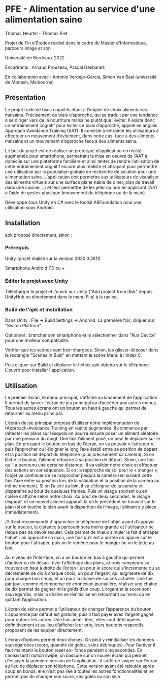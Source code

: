 # PFE - Alimentation au service d'une alimentation saine
Thomas Heurtel - Thomas Piet

Projet de Fin d'Études réalisé dans le cadre du Master d'Informatique, parcours image et son

Université de Bordeaux 2022

Encadrants : Arnaud Prouzeau, Pascal Desbarats

En collaboration avec : Antonio Verdejo-Garcia, Simon Van Baal (université de Monash, Melbourne)

## Présentation

Le projet traite de biais cognitifs étant à l’origine de choix alimentaires malsains. Précisement
du biais d’approche, qui se traduit par une tendance à se diriger vers de la nourriture malsaine
plutôt que l’éviter. Il existe donc un entraînement cognitif pour éviter ce biais d’approche,
appelé en anglais Approach-Avoidance Training (AAT). Il consiste à entraîner les utilisateurs
à effectuer un mouvement d’évitement, dans notre cas, face à des aliments malsains et un
mouvement d’approche face à des aliments sains. 

Le but du projet est de réaliser un prototype d’application en réalité augmentée pour
smartphone, permettant la mise en oeuvre de l’AAT à domicile sur une plateforme familière
et ainsi tenter de rendre l’utilisation de cette entraînement cognitif encore plus réaliste et
attrayant pour permettre une utilisation par la population globale en recherche de solution
pour une alimentation saine. L’application doit permettre aux utilisateurs de visualiser des
aliments virtuels sur une surface plane (table de diner, plan de travail dans une cuisine, ..) et
leur permettre de les jeter ou non en applicant l’AAT à l’aide de gestes physique (mouvement
du téléphone ou de la main).

Développé sous Unity en C# avec le toolkit ARFoundation pour une utilisation sous Android.

## Installation
apk proposé directement, sinon :

### Prérequis

Unity (projet réalisé sur la version 2020.3.26f1)

Smartphone Android 7.0 ou +

### Éditer le projet avec Unity

Télécharger le projet et l'ouvrir sur Unity ("Add project from disk" depuis UnityHub ou directement dans le menu File) à la racine.

### Build de l'apk et installation

Dans Unity : File -> Build Settings -> Android. La première fois, cliquer sur "Switch Platform". 

Optionnel : brancher son smartphone et le sélectionner dans "Run Device" pour une meilleur compatibilité.

Vérifier que les scènes sont bien chargées. Sinon, les glisser-déposer dans le rectangle "Scenes In Buid" en mettant la scène Menu à l'index 0.

Puis cliquer sur Build et déplacer le fichier apk obtenu sur le téléphone. L'ouvrir pour installer l'application.

## Utilisation

Le premier écran, le menu principal, s’affiche au lancement de l’application. Il permet de
lancer l'écran de jeu principal ou d’accéder aux autres menus. Tous les autres écrans ont un bouton
en haut à gauche qui permet de retourner au menu principal.

L’écran de jeu principal propose d’utiliser notre implémentation de l’Approach-Avoidance
Training en réalité augmentée. Il commence par détecter les plans sur lesquels on pourra ensuite
poser un aliment aléatoire par une pression du doigt. Une fois l’aliment posé, on peut le déplacer
sur le plan. En pressant le bouton en bas de l’écran, on va pouvoir « l’attraper », puis l’approcher
ou l’éloigner le long l’axe établi entre sa position de départ et la position de départ du téléphone
(plus précisément sa caméra). Si on lâche le bouton, l’aliment retourne à sa position de départ.
Sinon, une fois qu’il a parcouru une certaine distance ; il va valider notre choix et effectuer des
actions en conséquence. Si on l’a rapproché de soi pour le « manger », l’objet va continuer de se
rapprocher jusqu’à la caméra (en suivant cette fois l’axe entre sa position lors de la validation
et la position de la caméra au même moment). Si on l’a jeté au loin, il va s’éloigner de la caméra
et disparaître au bout de quelques frames. Puis un visage souriant ou en colère s’affiche selon
notre choix. Au bout de deux secondes, le visage disparaît et un nouvel aliment apparaît là
où le précédent se trouvait sur le plan (si on touche le plan avant la disparition de l’image,
l’aliment s’y place immédiatement).

/!\ Il est recommandé d'approcher le téléphone de l'objet avant d'appuyer sur le bouton, la distance à parcourir sera moins grande et l'utilisateur ne risque pas de devoir reculer. Cela permet de mieux simuler le fait d'attraper l'objet : on approche sa main, une fois qu'il est à portée on appuie sur le bouton pour l'attraper, puis on le ramène pour le manger ou on le jette au loin.

Au niveau de l’interface, on a un bouton en bas à gauche qui permet d’activer ou de désac-
tiver l’affichage des plans, et trois compteurs se trouvent en haut à droite de l’écran : un pour le
score qui s’incrémente ou se décrémente de dix à chaque choix, un pour l’argent, qui augmente
de dix pour chaque bon choix, et un pour la chaîne de succès actuelle. Une fois par jour, comme
récompense de connexion journalière, réaliser une chaîne de dix permet de gagner mille golds
d’un coup. L’argent et le score sont sauvegardés, mais la chaîne se réinitialise en retournant au
menu ou en quittant l’application.

L’écran de skins permet à l’utilisateur de changer l’apparence du bouton. L’apparence par
défaut est gratuite, puis il faut payer avec l’argent gagné pour obtenir les autres. Une fois ache-
tées, elles sont débloquées définitivement et au lieu d’afficher leur prix, leurs boutons respectifs
proposent de les équiper directement.

L’écran d’options permet deux choses. On peut y réinitialiser les données sauvegardées
(score, quantité de golds, skins débloqués). Pour l’activer il faut maintenir le bouton reset en-
foncé pendant cinq secondes. En choisissant l’option swipe, on bascule sur un nouvel écran qui
permet d’essayer la première version de l’application : il suffit de swiper sur l’écran au lieu de
déplacer son téléphone. Cette version ayant été rajoutée après coup en bonus, elle n’est pas liée
à toutes les autres fonctionnalités et ne permet pas de changer son score, ses golds ou son skin.

